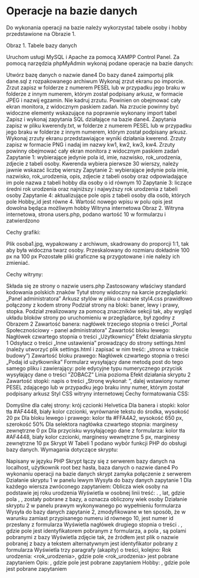 # Operacje na bazie danych
Do wykonania operacji na bazie należy wykorzystać tabele osoby i hobby przedstawione na Obrazie 1.

Obraz 1. Tabele bazy danych


Uruchom usługi MySQL i Apache za pomocą XAMPP Control Panel. Za pomocą narzędzia phpMyAdmin wykonaj podane operacje na bazie danych:

Utwórz bazę danych o nazwie dane4
Do bazy dane4 zaimportuj plik dane.sql z rozpakowanego archiwum
Wykonaj zrzut ekranu po imporcie. Zrzut zapisz w folderze z numerem PESEL lub w przypadku jego braku w folderze z innym numerem, którym został podpisany arkusz, w formacie JPEG i nazwij egzamin. Nie kadruj zrzutu. Powinien on obejmować cały ekran monitora, z widocznym paskiem zadań. Na zrzucie powinny być widoczne elementy wskazujące na poprawnie wykonany import tabel
Zapisz i wykonaj zapytania SQL działające na bazie dane4. Zapytania zapisz w pliku kwerendy.txt, w folderze z numerem PESEL lub w przypadku jego braku w folderze z innym numerem, którym został podpisany arkusz. Wykonaj zrzuty ekranu przedstawiające wyniki działania kwerend. Zrzuty zapisz w formacie PNG i nadaj im nazwy kw1, kw2, kw3, kw4. Zrzuty powinny obejmować cały ekran monitora z widocznym paskiem zadań
Zapytanie 1: wybierające jedynie pola id, imie, nazwisko, rok_urodzenia, zdjecie z tabeli osoby. Kwerenda wybiera pierwsze 30 wierszy, należy jawnie wskazać liczbę wierszy
Zapytanie 2: wybierające jedynie pola imie, nazwisko, rok_urodzenia, opis, zdjecie z tabeli osoby oraz odpowiadające im pole nazwa z tabeli hobby dla osoby o id równym 10
Zapytanie 3: liczące średni rok urodzenia oraz najniższy i najwyższy rok urodzenia z tabeli osoby
Zapytanie 4: aktualizujące pole opis z tabeli osoby dla osób, których pole Hobby_id jest równe 4. Wartość nowego wpisu w polu opis jest dowolna będąca możliwym hobby
Witryna internetowa
Obraz 2. Witryna internetowa, strona users.php, podano wartość 10 w formularzu i zatwierdzono


Cechy grafiki:

Plik osoba1.jpg, wypakowany z archiwum, skadrowany do proporcji 1:1, tak aby była widoczna twarz osoby. Przeskalowany do rozmiaru dokładnie 100 px na 100 px
Pozostałe pliki graficzne są przygotowane i nie należy ich zmieniać.

Cechy witryny:

Składa się ze strony o nazwie users.php
Zastosowany właściwy standard kodowania polskich znaków
Tytuł strony widoczny na karcie przeglądarki: „Panel administratora”
Arkusz stylów w pliku o nazwie styl4.css prawidłowo połączony z kodem strony
Podział strony na bloki: baner, lewy i prawy, stopka. Podział zrealizowany za pomocą znaczników sekcji tak, aby wygląd układu bloków strony po uruchomieniu w przeglądarce, był zgodny z Obrazem 2
Zawartość banera: nagłówek trzeciego stopnia o treści „Portal Społecznościowy - panel administratora”
Zawartość bloku lewego:
Nagłówek czwartego stopnia o treści „Użytkownicy”
Efekt działania skryptu 1
Odsyłacz o treści „Inne ustawienia” prowadzący do strony settings.html (należy utworzyć plik settings.html i zapisać w nim treść: „strona w trakcie budowy”)
Zawartość bloku prawego:
Nagłówek czwartego stopnia o treści „Podaj id użytkownika”
Formularz wysyłający dane metodą post do tego samego pliku i zawierający:
pole edycyjne typu numerycznego
przycisk wysyłający dane o treści "ZOBACZ”
Linia pozioma
Efekt działania skryptu 2
Zawartość stopki: napis o treści „Stronę wykonał: ”, dalej wstawiony numer PESEL zdającego lub w przypadku jego braku inny numer, którym został podpisany arkusz
Styl CSS witryny internetowej
Cechy formatowania CSS:

Domyślne dla całej strony: krój czcionki Helvetica
Dla banera i stopki: kolor tła #AF4448, biały kolor czcionki, wyrównanie tekstu do środka, wysokość 20 px
Dla bloku lewego i prawego: kolor tła #FFA4A2, wysokość 650 px, szerokość 50%
Dla selektora nagłówka czwartego stopnia: marginesy zewnętrzne 0 px
Dla przycisku wysyłającego dane z formularza: kolor tła #AF4448, biały kolor czcionki, marginesy wewnętrzne 5 px, marginesy zewnętrzne 10 px
Skrypt
W Tabeli 1 podano wybór funkcji PHP do obsługi bazy danych. Wymagania dotyczące skryptu:

Napisany w języku PHP
Skrypt łączy się z serwerem bazy danych na localhost, użytkownik root bez hasła, baza danych o nazwie dane4
Po wykonaniu operacji na bazie danych skrypt zamyka połączenie z serwerem
Działanie skryptu 1 w panelu lewym
Wysyła do bazy danych zapytanie 1
Dla każdego wiersza zwróconego zapytaniem:
Oblicza wiek osoby na podstawie jej roku urodzenia
Wyświetla w osobnej linii treść: <id>. <imie> <nazwisko>, <wiek> lat, gdzie pola <id>, <imie>, <nazwisko> zostały pobrane z bazy, a <wiek> oznacza obliczony wiek osoby
Działanie skryptu 2 w panelu prawym wykonywanego po wypełnieniu formularza
Wysyła do bazy danych zapytanie 2, zmodyfikowane w ten sposób, że w warunku zamiast przypisanego numeru id równego 10, jest numer id przesłany z formularza
Wyświetla nagłówek drugiego stopnia o treści <id>. <imie> <nazwisko>, gdzie pole <id> jest identyfikatorem pobranym z formularza, a pola <imie>, <nazwisko> są polami pobranymi z bazy
Wyświetla zdjęcie tak, że źródłem jest plik o nazwie pobranej z bazy a tekstem alternatywnym jest identyfikator pobrany z formularza
Wyświetla trzy paragrafy (akapity) o treści, kolejno:
Rok urodzenia: <rok_urodzenia>, gdzie pole <rok_urodzenia> jest pobrane zapytaniem
Opis: <opis>, gdzie pole <opis> jest pobrane zapytaniem
Hobby: <nazwa>, gdzie pole <nazwa> jest pobrane zapytaniem
